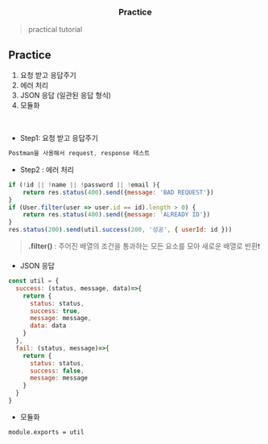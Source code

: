 <h3 align="center">Practice</h3>

> practical tutorial

## Practice

1. 요청 받고 응답주기
2. 에러 처리
3. JSON 응답 (일관된 응답 형식)
4. 모듈화

<br>

* Step1: 요청 받고 응답주기

```javascript
Postman을 사용해서 request, response 테스트
```

* Step2 : 에러 처리

```javascript
if (!id || !name || !password || !email ){
	return res.status(400).send({message: 'BAD REQUEST'})
}
if (User.filter(user => user.id == id).length > 0) {
    return res.status(400).send({message: 'ALREADY ID'})
}
res.status(200).send(util.success(200, '성공', { userId: id }))
```

> **.filter()** : 주어진 배열의 조건을 통과하는 모든 요소를 모아 새로운 배열로 반환❗

* JSON 응답

```javascript
const util = {
  success: (status, message, data)=>{
    return {
      status: status,
      success: true,
      message: message,
      data: data
    }
  },
  fail: (status, message)=>{
    return {
      status: status,
      success: false,
      message: message
    }
  }
}
```

* 모듈화

```
module.exports = util
```

